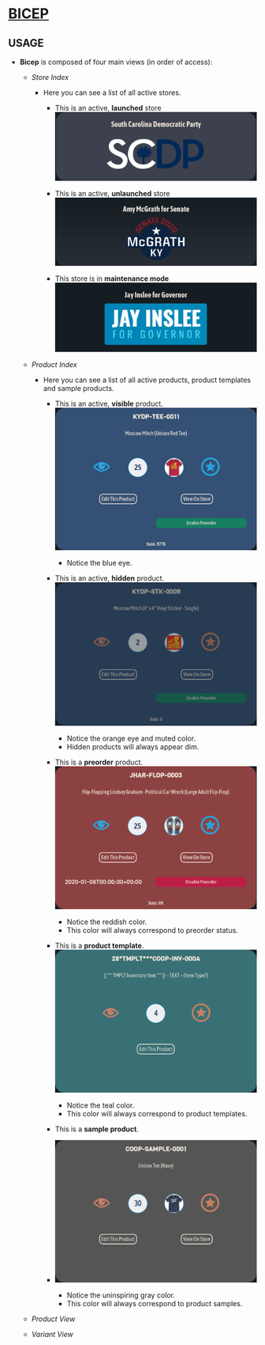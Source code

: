 # [BICEP](https://bicep.bumperapptive.com)

## USAGE
- **Bicep** is composed of four main views (in order of access):
    + *Store Index*
        - Here you can see a list of all active stores.

            + This is an active, **launched** store
            ![](images/bicep-usage0.png)

            + This is an active, **unlaunched** store
            ![](images/bicep-usage1.png)

            + This store is in **maintenance mode**
            ![](images/bicep-usage2.png)

    + *Product Index*
        - Here you can see a list of all active products, product templates and sample products.

            + This is an active, **visible** product.
            ![](images/bicep-usage3.png)

                - Notice the blue eye.

            + This is an active, **hidden** product.
            ![](images/bicep-usage4.png)

                - Notice the orange eye and muted color.
                - Hidden products will always appear dim.

            + This is a **preorder** product.
            ![](images/bicep-usage5.png)

                - Notice the reddish color.
                - This color will always correspond to preorder status.

            + This is a **product template**.
            ![](images/bicep-usage6.png)

                - Notice the teal color.
                - This color will always correspond to product templates.

            + This is a **sample product**.
            + ![](images/bicep-usage7.png)

                - Notice the uninspiring gray color.
                - This color will always correspond to product samples.

    + *Product View*
    + *Variant View*
